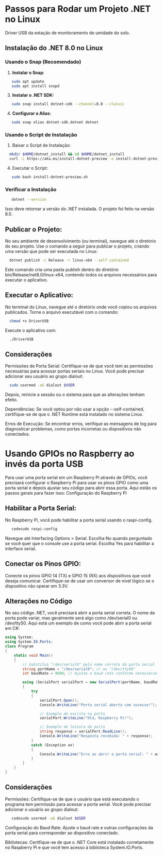 # Passos para Rodar um Projeto .NET no Linux

Driver USB da estação de monitoramento de umidade do solo.

## Instalação do .NET 8.0 no Linux

### Usando o Snap (Recomendado)

1. **Instalar o Snap**:

```bash
   sudo apt update
   sudo apt install snapd
```
   
3. **Instalar o .NET SDK:**

```bash
   sudo snap install dotnet-sdk --channel=8.0 --classic
```
   
4. **Configurar o Alias:**
   
```bash
   sudo snap alias dotnet-sdk.dotnet dotnet
```

### Usando o Script de Instalação
1. Baixar o Script de Instalação:

```bash
  mkdir $HOME/dotnet_install && cd $HOME/dotnet_install
  curl -L https://aka.ms/install-dotnet-preview -o install-dotnet-preview.sh
```

4. Executar o Script:
   
```bash
   sudo bash install-dotnet-preview.sh
```
   
### Verificar a Instalação

```bash
   dotnet --version
```
   
   Isso deve retornar a versão do .NET instalada. O projeto foi feito na versão 8.0.

## Publicar o Projeto:

No seu ambiente de desenvolvimento (ou terminal), navegue até o diretório do seu projeto.
Use o comando a seguir para publicar o projeto, criando uma versão que pode ser executada no Linux:

```bash
  dotnet publish -c Release -r linux-x64 --self-contained
```
  
Este comando cria uma pasta publish dentro do diretório bin/Release/net8.0/linux-x64, contendo todos os arquivos necessários para executar o aplicativo.

## Executar o Aplicativo:

No terminal do Linux, navegue até o diretório onde você copiou os arquivos publicados.
Torne o arquivo executável com o comando:

```bash
  chmod +x DriverUSB
```

Execute o aplicativo com:

```bash
  ./DriverUSB
```

## Considerações
Permissões de Porta Serial: Certifique-se de que você tem as permissões necessárias para acessar portas seriais no Linux. Você pode precisar adicionar seu usuário ao grupo dialout:

```bash
  sudo usermod -aG dialout $USER
```

Depois, reinicie a sessão ou o sistema para que as alterações tenham efeito.

Dependências: Se você optou por não usar a opção --self-contained, certifique-se de que o .NET Runtime está instalado no sistema Linux.

Erros de Execução: Se encontrar erros, verifique as mensagens de log para diagnosticar problemas, como portas incorretas ou dispositivos não conectados.

# Usando GPIOs no Raspberry ao invés da porta USB

Para usar uma porta serial em um Raspberry Pi através de GPIOs, você precisará configurar o Raspberry Pi para usar os pinos GPIO como uma porta serial e depois ajustar seu código para abrir essa porta. Aqui estão os passos gerais para fazer isso:
Configuração do Raspberry Pi


## Habilitar a Porta Serial:

No Raspberry Pi, você pode habilitar a porta serial usando o raspi-config.

```bash  
   codesudo raspi-config
```

Navegue até Interfacing Options > Serial.
Escolha No quando perguntado se você quer que o console use a porta serial.
Escolha Yes para habilitar a interface serial.

## Conectar os Pinos GPIO:

Conecte os pinos GPIO 14 (TX) e GPIO 15 (RX) aos dispositivos que você deseja comunicar.
Certifique-se de usar um conversor de nível lógico se o dispositivo não operar em 3.3V.

## Alterações no Código
No seu código .NET, você precisará abrir a porta serial correta. O nome da porta pode variar, mas geralmente será algo como /dev/serial0 ou /dev/ttyS0.
Aqui está um exemplo de como você pode abrir a porta serial em C#:


```csharp
using System;
using System.IO.Ports;
class Program
{
    static void Main()
    {
        // Substitua "/dev/serial0" pelo nome correto da porta serial
        string portName = "/dev/serial0"; // ou "/dev/ttyS0"
        int baudRate = 9600; // Ajuste o baud rate conforme necessário

        using (SerialPort serialPort = new SerialPort(portName, baudRate))
        {
            try
            {
                serialPort.Open();
                Console.WriteLine("Porta serial aberta com sucesso!");

                // Exemplo de escrita na porta
                serialPort.WriteLine("Olá, Raspberry Pi!");

                // Exemplo de leitura da porta
                string response = serialPort.ReadLine();
                Console.WriteLine("Resposta recebida: " + response);
            }
            catch (Exception ex)
            {
                Console.WriteLine("Erro ao abrir a porta serial: " + ex.Message);
            }
        }
    }
}
```

## Considerações

Permissões: Certifique-se de que o usuário que está executando o programa tem permissão para acessar a porta serial. Você pode precisar adicionar o usuário ao grupo dialout:

```bash 
   codesudo usermod -aG dialout $USER
```

Configuração do Baud Rate: Ajuste o baud rate e outras configurações da porta serial para corresponder ao dispositivo conectado.

Bibliotecas: Certifique-se de que o .NET Core está instalado corretamente no Raspberry Pi e que você tem acesso à biblioteca System.IO.Ports.
